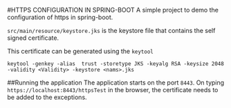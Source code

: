 #HTTPS CONFIGURATION IN SPRING-BOOT
A simple project to demo the configuration of https in spring-boot.

`src/main/resource/keystore.jks` is the keystore file that contains the self signed certificate.

This certificate can be generated using the `keytool`
```
keytool -genkey -alias  trust -storetype JKS -keyalg RSA -keysize 2048 -validity <Validity> -keystore <nams>.jks
```

##Running the application
The application starts on the port `8443`. On typing `https://localhost:8443/httpsTest` in the browser,
 the certificate needs to be added to the exceptions.

